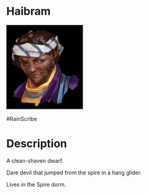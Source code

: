 # Haibram

<img src="images/Haibram.png" width=200 />

#RainScribe

# Description

A clean-shaven dwarf.

Dare devil that jumped from the spire in a hang glider.

Lives in the Spire dorm.

